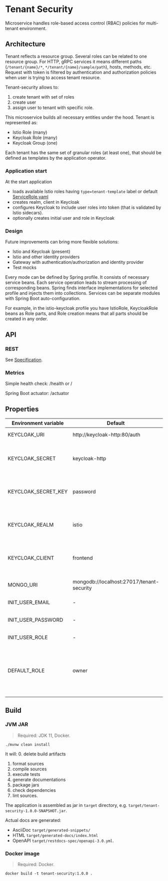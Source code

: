 # Tenant Security
Microservice handles role-based access control (RBAC) policies for multi-tenant environment.

## Architecture
Tenant reflects a resource group.
Several roles can be related to one resource group.
For HTTP, gRPC services it means different paths (`/tenant/{name}/*`, `*/tenant/{name}/sample/path`), hosts, methods, etc.
Request with token is filtered by authentication and authorization policies when user is trying to access tenant resource.

Tenant-security allows to:
1. create tenant with set of roles
2. create user
3. assign user to tenant with specific role.

This microservice builds all necessary entities under the hood.
Tenant is represented as:
- Istio Role (many)
- Keycloak Role (many)
- Keycloak Group (one)

Each tenant has the same set of granular roles (at least one), that should be defined as templates by the application operator.

### Application start
At the start application
- loads available Istio roles having `type=tenant-template` label or default [ServiceRole.yaml](src/main/resources/ServiceRole.yaml)
- creates realm, client in Keycloak
- configures Keycloak to include user roles into token (that is validated by Istio sidecars). 
- optionally creates initial user and role in Keycloak

### Design
Future improvements can bring more flexible solutions:
- Istio and Keycloak (present)
- Istio and other identity providers
- Gateway with authentication/authorization and identity provider
- Test mocks

Every mode can be defined by Spring profile.
It consists of necessary service beans.
Each service operation leads to stream processing of corresponding beans.
Spring finds interface implementations for selected profile and injects them into collections.
Services can be separate modules with Spring Boot auto-configuration.

For example, in the istio-keycloak profile you have IstioRole, KeycloakRole beans as Role parts, and Role creation means that all parts should be created in any order. 

## API
### REST
See [Specification](docs/index.html).

### Metrics
Simple health check: /health or /

Spring Boot actuator: /actuator

## Properties
| Environment variable | Default                                   | Description |
| -------------------- | ----------------------------------------- |:-----------:|
| KEYCLOAK_URI         | http://keycloak-http:80/auth              | Keycloak REST API |
| KEYCLOAK_SECRET      | keycloak-http                             | Name of Kubernetes secret with Keycloak password |
| KEYCLOAK_SECRET_KEY  | password                                  | Key of Kubernetes secret with Keycloak password |
| KEYCLOAK_REALM       | istio                                     | Keycloak realm to manage security entities |
| KEYCLOAK_CLIENT      | frontend                                  | Keycloak client to manage security entities |
| MONGO_URI            | mongodb://localhost:27017/tenant-security | MongoDB connection string |
| INIT_USER_EMAIL      | -                                         | Email of initial user |
| INIT_USER_PASSWORD   | -                                         | Password of initial user |
| INIT_USER_ROLE       | -                                         | Role of initial user |
| DEFAULT_ROLE         | owner                                     | In the 'user context' API new tenant is created and assigned with this role |

## Build
### JVM JAR
> Required: JDK 11, Docker.
```shell script
./mvnw clean install
```

It will:
0. delete build artifacts
1. format sources
2. compile sources
3. execute tests
4. generate documentations
5. package jars
6. check dependencies
7. lint sources.

The application is assembled as jar in `target` directory, e.g. `target/tenant-security-1.0.0-SNAPSHOT.jar`.

Actual docs are generated:
- AsciiDoc `target/generated-snippets/`
- HTML `target/generated-docs/index.html`
- OpenAPI `target/restdocs-spec/openapi-3.0.yml`.

### Docker image
> Required: Docker.

```shell script
docker build -t tenant-security:1.0.0 .
```